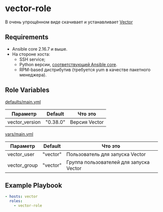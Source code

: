 vector-role
=========

В очень упрощённом виде скачивает и устанавливает [Vector](https://vector.dev/)

Requirements
------------

* Ansible core 2.16.7 и выше.
* На стороне хоста: 
    * SSH service;
    * Python версии, [соответствующей Ansible core](https://docs.ansible.com/ansible/latest/reference_appendices/release_and_maintenance.html#ansible-core-support-matrix).
    * RPM-based дистрибутив (требуется yum в качестве пакетного менеджера).

Role Variables
--------------

[defaults/main.yml](defaults/main.yml)

| Параметр | Default | Что это |
|----------|---------|---------|
| vector_version | "0.38.0" |  Версия Vector |

[vars/main.yml](vars/main.yml)

| Параметр | Default | Что это |
|----------|---------|---------|
| vector_user | "vector" | Пользователь для запуска Vector |
| vector_group | "vector" | Группа пользователей для запуска Vector |


Example Playbook
----------------

```yml
- hosts: vector
  roles:
    - vector-role
```